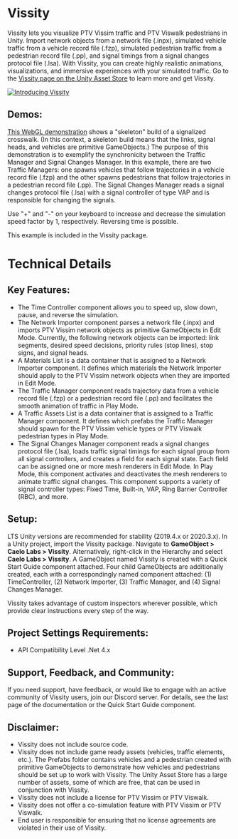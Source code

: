 # Vissity
Vissity lets you visualize PTV Vissim traffic and PTV Viswalk pedestrians in Unity. Import network objects from a network file (.inpx), simulated vehicle traffic from a vehicle record file (.fzp), simulated pedestrian traffic from a pedestrian record file (.pp), and signal timings from a signal changes protocol file (.lsa). With Vissity, you can create highly realistic animations, visualizations, and immersive experiences with your simulated traffic. Go to the [Vissity page on the Unity Asset Store](https://assetstore.unity.com/packages/tools/integration/vissity-193837) to learn more and get Vissity.

[![Introducing Vissity](http://img.youtube.com/vi/f0Z_Ej8tT4E/0.jpg)](http://www.youtube.com/watch?v=f0Z_Ej8tT4E "Introducing Vissity 1.0.0: Visualize PTV Vissim traffic and PTV Viswalk pedestrians in Unity")

## Demos:
[This WebGL demonstration](https://caelolabs.github.io/vissity-webgl-demo-signalized-crosswalk/index.html) shows a "skeleton" build of a signalized crosswalk. (In this context, a skeleton build means that the links, signal heads, and vehicles are primitive GameObjects.) The purpose of this demonstration is to exemplify the synchronicity between the Traffic Manager and Signal Changes Manager. In this example, there are two Traffic Managers: one spawns vehicles that follow trajectories in a vehicle record file (.fzp) and the other spawns pedestrians that follow trajectories in a pedestrian record file (.pp). The Signal Changes Manager reads a signal changes protocol file (.lsa) with a signal controller of type VAP and is responsible for changing the signals.

Use "+" and "-" on your keyboard to increase and decrease the simulation speed factor by 1, respectively. Reversing time is possible.

This example is included in the Vissity package.

# Technical Details
## Key Features:
- The Time Controller component allows you to speed up, slow down, pause, and reverse the simulation.
- The Network Importer component parses a network file (.inpx) and imports PTV Vissim network objects as primitive GameObjects in Edit Mode. Currently, the following network objects can be imported: link segments, desired speed decisions, priority rules (stop lines), stop signs, and signal heads.
- A Materials List is a data container that is assigned to a Network Importer component. It defines which materials the Network Importer should apply to the PTV Vissim network objects when they are imported in Edit Mode.
- The Traffic Manager component reads trajectory data from a vehicle record file (.fzp) or a pedestrian record file (.pp) and facilitates the smooth animation of traffic in Play Mode.
- A Traffic Assets List is a data container that is assigned to a Traffic Manager component. It defines which prefabs the Traffic Manager should spawn for the PTV Vissim vehicle types or PTV Viswalk pedestrian types in Play Mode.
- The Signal Changes Manager component reads a signal changes protocol file (.lsa), loads traffic signal timings for each signal group from all signal controllers, and creates a field for each signal state. Each field can be assigned one or more mesh renderers in Edit Mode. In Play Mode, this component activates and deactivates the mesh renderers to animate traffic signal changes. This component supports a variety of signal controller types: Fixed Time, Built-in, VAP, Ring Barrier Controller (RBC), and more.

## Setup:
LTS Unity versions are recommended for stability (2019.4.x or 2020.3.x). In a Unity project, import the Vissity package. Navigate to **GameObject > Caelo Labs > Vissity**. Alternatively, right-click in the Hierarchy and select **Caelo Labs > Vissity**. A GameObject named Vissity is created with a Quick Start Guide component attached. Four child GameObjects are additionally created, each with a correspondingly named component attached: (1) TimeController, (2) Network Importer, (3) Traffic Manager, and (4) Signal Changes Manager.

Vissity takes advantage of custom inspectors wherever possible, which provide clear instructions every step of the way.

## Project Settings Requirements:
- API Compatibility Level .Net 4.x

## Support, Feedback, and Community:
If you need support, have feedback, or would like to engage with an active community of Vissity users, join our Discord server. For details, see the last page of the documentation or the Quick Start Guide component.

## Disclaimer:
- Vissity does not include source code.
- Vissity does not include game ready assets (vehicles, traffic elements, etc.). The Prefabs folder contains vehicles and a pedestrian created with primitive GameObjects to demonstrate how vehicles and pedestrians should be set up to work with Vissity. The Unity Asset Store has a large number of assets, some of which are free, that can be used in conjunction with Vissity.
- Vissity does not include a license for PTV Vissim or PTV Viswalk.
- Vissity does not offer a co-simulation feature with PTV Vissim or PTV Viswalk.
- End user is responsible for ensuring that no license agreements are violated in their use of Vissity.